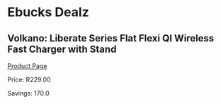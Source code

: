 
# Ebucks Dealz
## Volkano: Liberate Series Flat Flexi QI Wireless Fast Charger with Stand
[Product Page](https://www.ebucks.com/web/shop/productSelected.do?prodId=966974339&catId=714948688)

Price: R229.00

Savings: 170.0


	
